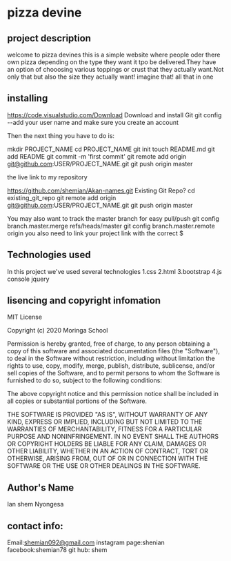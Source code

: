 # pizza devine
## project description
welcome to pizza devines this is a simple website where people oder there own pizza depending on the type they want it tpo be delivered.They have an option of chooosing various toppings or crust that they actually want.Not only that but also the size they actually want! imagine that! all that in one

## installing
https://code.visualstudio.com/Download Download and install Git git config --add your user name and make sure you create an account

Then the next thing you have to do is:

mkdir PROJECT_NAME cd PROJECT_NAME git init touch README.md git add README git commit -m 'first commit' git remote add origin git@github.com:USER/PROJECT_NAME.git git push origin master

the live link to my repository

 https://github.com/shemian/Akan-names.git 
Existing Git Repo? cd existing_git_repo git remote add origin git@github.com:USER/PROJECT_NAME.git git push origin master

You may also want to track the master branch for easy pull/push git config branch.master.merge refs/heads/master git config branch.master.remote origin 
you also need to link your project
link with the correct $

## Technologies used
In this project we've used several technologies 1.css 2.html 3.bootstrap 4.js console jquery



## lisencing and copyright infomation
MIT License

Copyright (c) 2020 Moringa School

Permission is hereby granted, free of charge, to any person obtaining a copy of this software and associated documentation files (the "Software"), to deal in the Software without restriction, including without limitation the rights to use, copy, modify, merge, publish, distribute, sublicense, and/or sell copies of the Software, and to permit persons to whom the Software is furnished to do so, subject to the following conditions:

The above copyright notice and this permission notice shall be included in all copies or substantial portions of the Software.

THE SOFTWARE IS PROVIDED "AS IS", WITHOUT WARRANTY OF ANY KIND, EXPRESS OR IMPLIED, INCLUDING BUT NOT LIMITED TO THE WARRANTIES OF MERCHANTABILITY, FITNESS FOR A PARTICULAR PURPOSE AND NONINFRINGEMENT. IN NO EVENT SHALL THE AUTHORS OR COPYRIGHT HOLDERS BE LIABLE FOR ANY CLAIM, DAMAGES OR OTHER LIABILITY, WHETHER IN AN ACTION OF CONTRACT, TORT OR OTHERWISE, ARISING FROM, OUT OF OR IN CONNECTION WITH THE SOFTWARE OR THE USE OR OTHER DEALINGS IN THE SOFTWARE.

## Author's Name
Ian shem Nyongesa

## contact info:
Email:shemian092@gmail.com instagram page:shenian facebook:shemian78 git hub: shem
